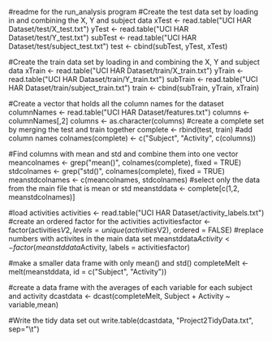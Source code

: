 #readme for the run_analysis program
#Create the test data set by loading in and combining the X, Y and subject data
xTest <- read.table("UCI HAR Dataset/test/X_test.txt")
yTest <- read.table("UCI HAR Dataset/test/Y_test.txt")
subTest <- read.table("UCI HAR Dataset/test/subject_test.txt")
test <- cbind(subTest, yTest, xTest)

#Create the train data set by loading in and combining the X, Y and subject data
xTrain <- read.table("UCI HAR Dataset/train/X_train.txt")
yTrain <- read.table("UCI HAR Dataset/train/Y_train.txt")
subTrain <- read.table("UCI HAR Dataset/train/subject_train.txt")
train <- cbind(subTrain, yTrain, xTrain)

#Create a vector that holds all the column names for the dataset
columnNames <- read.table("UCI HAR Dataset/features.txt")
columns <- columnNames[,2]
columns <- as.character(columns)
#create a complete set by merging the test and train together
complete <- rbind(test, train)
#add column names
colnames(complete) <- c("Subject", "Activity", c(columns))

#Find columns with mean and std and combine them into one vector
meancolnames <- grep("mean()", colnames(complete), fixed = TRUE)
stdcolnames <- grep("std()", colnames(complete), fixed = TRUE)
meanstdcolnames <- c(meancolnames, stdcolnames)
#select only the data from the main file that is mean or std
meanstddata <- complete[c(1,2, meanstdcolnames)]

#load activities
activities <- read.table("UCI HAR Dataset/activity_labels.txt")
#create an ordered factor for the activities
activitiesfactor <- factor(activities$V2, levels = unique(activities$V2), ordered = FALSE)
#replace numbers with activites in the main data set
meanstddata$Activity <- factor(meanstddata$Activity, labels = activitiesfactor)


#make a smaller data frame with only mean() and std()
completeMelt <- melt(meanstddata, id = c("Subject", "Activity"))

#create a data frame with the averages of each variable for each subject and activity
dcastdata <- dcast(completeMelt, Subject + Activity ~ variable,mean)

#Write the tidy data set out
write.table(dcastdata, "Project2TidyData.txt", sep="\t")


